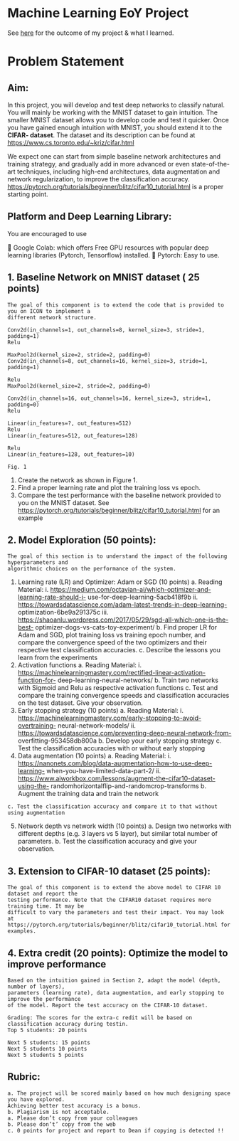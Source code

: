 # Machine Learning EoY Project

See [here](documents/Machine-Learning-Project-pdf.pdf) for the outcome of my project & what I learned.

# Problem Statement
## Aim:

In this project, you will develop and test deep networks to classify natural. You will mainly be working
with the MNIST dataset to gain intuition. The smaller MNIST dataset allows you to develop code and test
it quicker. Once you have gained enough intuition with MNIST, you should extend it to the **CIFAR-
dataset**. The dataset and its description can be found at https://www.cs.toronto.edu/~kriz/cifar.html

We expect one can start from simple baseline network architectures and training strategy, and gradually
add in more advanced or even state-of-the-art techniques, including high-end architectures, data
augmentation and network regularization, to improve the classification accuracy.
https://pytorch.org/tutorials/beginner/blitz/cifar10_tutorial.html is a proper starting point.

## Platform and Deep Learning Library:

You are encouraged to use

 Google Colab: which offers Free GPU resources with popular deep learning libraries (Pytorch,
Tensorflow) installed.
 Pytorch: Easy to use.

## 1. Baseline Network on MNIST dataset ( 25 points)

```
The goal of this component is to extend the code that is provided to you on ICON to implement a
different network structure.
```
```
Conv2d(in_channels=1, out_channels=8, kernel_size=3, stride=1, padding=1)
Relu
```
```
MaxPool2d(kernel_size=2, stride=2, padding=0)
Conv2d(in_channels=8, out_channels=16, kernel_size=3, stride=1, padding=1)
```
```
Relu
MaxPool2d(kernel_size=2, stride=2, padding=0)
```
```
Conv2d(in_channels=16, out_channels=16, kernel_size=3, stride=1, padding=0)
Relu
```
```
Linear(in_features=?, out_features=512)
Relu
Linear(in_features=512, out_features=128)
```
```
Relu
Linear(in_features=128, out_features=10)
```
```
Fig. 1
```

1. Create the network as shown in Figure 1.
2. Find a proper learning rate and plot the training loss vs epoch.
3. Compare the test performance with the baseline network provided to you on the MNIST
    dataset.
See https://pytorch.org/tutorials/beginner/blitz/cifar10_tutorial.html for an example

## 2. Model Exploration (50 points):

```
The goal of this section is to understand the impact of the following hyperparameters and
algorithmic choices on the performance of the system.
```
1. Learning rate (LR) and Optimizer: Adam or SGD (10 points)
    a. Reading Material:
       i. https://medium.com/octavian-ai/which-optimizer-and-learning-rate-should-i-
          use-for-deep-learning-5acb418f9b
ii. https://towardsdatascience.com/adam-latest-trends-in-deep-learning-
optimization-6be9a291375c
iii. https://shaoanlu.wordpress.com/2017/05/29/sgd-all-which-one-is-the-best-
optimizer-dogs-vs-cats-toy-experiment/
    b. Find proper LR for Adam and SGD, plot training loss vs training epoch number, and
       compare the convergence speed of the two optimizers and their respective test
       classification accuracies.
    c. Describe the lessons you learn from the experiments
2. Activation functions
    a. Reading Material:
       i. https://machinelearningmastery.com/rectified-linear-activation-function-for-
          deep-learning-neural-networks/
    b. Train two networks with Sigmoid and Relu as respective activation functions
    c. Test and compare the training convergence speeds and classification accuracies on the
       test dataset. Give your observation.
3. Early stopping strategy (10 points)
    a. Reading Material:
       i. https://machinelearningmastery.com/early-stopping-to-avoid-overtraining-
          neural-network-models/
ii. https://towardsdatascience.com/preventing-deep-neural-network-from-
overfitting-953458db800a
    b. Develop your early stopping strategy
    c. Test the classification accuracies with or without early stopping
4. Data augmentation (10 points)
    a. Reading Material:
       i. https://nanonets.com/blog/data-augmentation-how-to-use-deep-learning-
          when-you-have-limited-data-part-2/
ii. https://www.aiworkbox.com/lessons/augment-the-cifar10-dataset-using-the-
randomhorizontalflip-and-randomcrop-transforms
    b. Augment the training data and train the network


```
c. Test the classification accuracy and compare it to that without using augmentation
```
5. Network depth vs network width (10 points)
    a. Design two networks with different depths (e.g. 3 layers vs 5 layer), but similar total
       number of parameters.
    b. Test the classification accuracy and give your observation.

## 3. Extension to CIFAR-10 dataset (25 points):

```
The goal of this component is to extend the above model to CIFAR 10 dataset and report the
testing performance. Note that the CIFAR10 dataset requires more training time. It may be
difficult to vary the parameters and test their impact. You may look at
https://pytorch.org/tutorials/beginner/blitz/cifar10_tutorial.html for examples.
```
## 4. Extra credit (20 points): Optimize the model to improve performance

```
Based on the intuition gained in Section 2, adapt the model (depth, number of layers),
parameters (learning rate), data augmentation, and early stopping to improve the performance
of the model. Report the test accuracy on the CIFAR-10 dataset.
```
```
Grading: The scores for the extra-c redit will be based on classification accuracy during testin.
Top 5 students: 20 points
```
```
Next 5 students: 15 points
Next 5 students 10 points
Next 5 students 5 points
```
## Rubric:

```
a. The project will be scored mainly based on how much designing space you have explored.
Achieving better test accuracy is a bonus.
b. Plagiarism is not acceptable.
a. Please don’t copy from your colleagues
b. Please don’t’ copy from the web
c. 0 points for project and report to Dean if copying is detected !!
```

